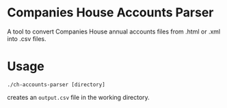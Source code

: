 # Companies House Accounts Parser
A tool to convert Companies House annual accounts files from .html or .xml into .csv files.

# Usage
`./ch-accounts-parser [directory]`

creates an `output.csv` file in the working directory.
